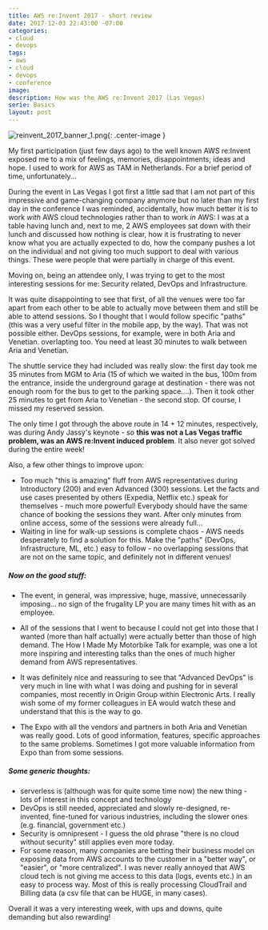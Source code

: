 ```yaml
---
title: AWS re:Invent 2017 - short review
date: 2017-12-03 22:43:00 -07:00
categories:
- cloud
- devops
tags:
- aws
- cloud
- devops
- conference
image: 
description: How was the AWS re:Invent 2017 (Las Vegas)
serie: Basics
layout: post
---
```


![reinvent_2017_banner_1.png](/uploads/reinvent_2017_banner_1.png){: .center-image }

My first participation (just few days ago) to the well known AWS re:Invent exposed me to a mix of feelings, memories, disappointments, ideas and hope. I used to work for AWS as TAM in Netherlands. For a brief period of time, unfortunately...

During the event in Las Vegas I got first a little sad that I am not part of this impressive and game-changing company anymore but no later than my first day in the conference I was reminded, accidentally, how much better it is to work *with* AWS cloud technologies rather than to work *in* AWS: I was at a table having lunch and, next to me, 2 AWS employees sat down with their lunch and discussed how nothing is clear, how it is frustrating to never know what you are actually expected to do, how the company pushes a lot on the individual and not giving too much support to deal with various things. These were people that were partially in charge of this event.

Moving on, being an attendee only, I was trying to get to the most interesting sessions for me: Security related, DevOps and Infrastructure.

It was quite disappointing to see that first, of all the venues were too far apart from each other to be able to actually move between them and still be able to attend sessions. So I thought that I would follow specific "paths" (this was a very useful filter in the mobile app, by the way). That was not possible either. DevOps sessions, for example, were in both Aria and Venetian. overlapting too. You need at least 30 minutes to walk between Aria and Venetian.

The shuttle service they had included was really slow: the first day took me 35 minutes from MGM to Aria (15 of which we waited in the bus, 100m from the entrance, inside the underground garage at destination - there was not enough room for the bus to get to the parking space....). Then it took other 25 minutes to get from Aria to Venetian - the second stop. Of course, I missed my reserved session.

The only time I got through the above route in 14 + 12 minutes, respectively, was during Andy Jassy's keynote - so **this was not a Las Vegas traffic problem, was an AWS re:Invent induced problem**. It also never got solved during the entire week!

Also, a few other things to improve upon:

  * Too much "this is amazing" fluff from AWS representatives during Introductory (200) and even Advanced (300) sessions. Let the facts and use cases presented by others (Expedia, Netflix etc.) speak for themselves - much more powerful!
Everybody should have the same chance of booking the sessions they want. After only minutes from online access, some of the sessions were already full...
  * Waiting in line for walk-up sessions is complete chaos - AWS needs desperately to find a solution for this.
Make the "paths" (DevOps, Infrastructure, ML, etc.) easy to follow - no overlapping sessions that are not on the same topic, and definitely not in different venues!

##### Now on the good stuff:

* The event, in general, was impressive, huge, massive, unnecessarily imposing... no sign of the frugality LP you are many times hit with as an employee.

* All of the sessions that I went to because I could not get into those that I wanted (more than half actually) were actually better than those of high demand. The How I Made My Motorbike Talk for example, was one a lot more inspiring and interesting talks than the ones of much higher demand from AWS representatives.

* It was definitely nice and reassuring to see that "Advanced DevOps" is very much in line with what I was doing and pushing for in several companies, most recently in Origin Group within Electronic Arts. I really wish some of my former colleagues in EA would watch these and understand that this is the way to go.

* The Expo with all the vendors and partners in both Aria and Venetian was really good. Lots of good information, features, specific approaches to the same problems. Sometimes I got more valuable information from Expo than from some sessions.

##### Some generic thoughts:

* serverless is (although was for quite some time now) the new thing - lots of interest in this concept and technology
* DevOps is still needed, appreciated and slowly re-designed, re-invented, fine-tuned for various industries, including the slower ones (e.g. financial, government etc.)
* Security is omnipresent - I guess the old phrase "there is no cloud without security" still applies even more today.
* For some reason, many companies are betting their business model on exposing data from AWS accounts to the customer in a "better way", or "easier", or "more centralized". I was never really annoyed that AWS cloud tech is not giving me access to this data (logs, events etc.) in an easy to process way. Most of this is really processing CloudTrail and Billing data (a csv file that can be HUGE, in many cases).

Overall it was a very interesting week, with ups and downs, quite demanding but also rewarding!


